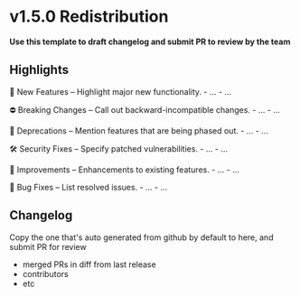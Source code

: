# v1.5.0 Redistribution

**Use this template to draft changelog and submit PR to review by the team**

## Highlights

🚀 New Features – Highlight major new functionality.
	- ...
	- ...

⛔ Breaking Changes – Call out backward-incompatible changes.
	- ...
	- ...

📌 Deprecations – Mention features that are being phased out.
	- ...
	- ...

🛠️ Security Fixes – Specify patched vulnerabilities.
	- ...
	- ...

🔧 Improvements – Enhancements to existing features.
	- ...
	- ...

🐛 Bug Fixes – List resolved issues.
	- ...
	- ...


## Changelog

Copy the one that's auto generated from github by default to here, and submit PR for review


- merged PRs in diff from last release
- contributors
- etc


